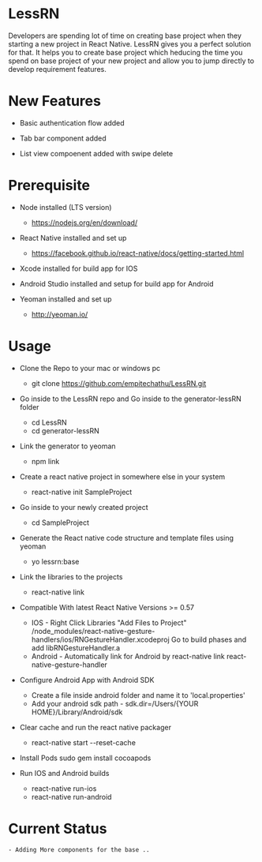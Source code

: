 # LessRN

Developers are spending lot of time on creating base project when they starting a new project in React Native. LessRN gives you a perfect
solution for that. It helps you to create base project which heducing the time you spend on base project of your new project
and allow you to jump directly to develop requirement features.

# New Features

- Basic authentication flow added

- Tab bar component added

- List view compoenent added with swipe delete

# Prerequisite

- Node installed (LTS version)

  - https://nodejs.org/en/download/

- React Native installed and set up

  - https://facebook.github.io/react-native/docs/getting-started.html

- Xcode installed for build app for IOS
- Android Studio installed and setup for build app for Android

- Yeoman installed and set up
  - http://yeoman.io/

# Usage

- Clone the Repo to your mac or windows pc

  - git clone https://github.com/empitechathu/LessRN.git

- Go inside to the LessRN repo and Go inside to the generator-lessRN folder

  - cd LessRN
  - cd generator-lessRN

- Link the generator to yeoman
  - npm link
- Create a react native project in somewhere else in your system
  - react-native init SampleProject
- Go inside to your newly created project
  - cd SampleProject
- Generate the React native code structure and template files using yeoman

  - yo lessrn:base

- Link the libraries to the projects

  - react-native link

- Compatible With latest React Native Versions >= 0.57

  - IOS -
    Right Click Libraries "Add Files to Project"
    /node_modules/react-native-gesture-handlers/ios/RNGestureHandler.xcodeproj
    Go to build phases and add libRNGestureHandler.a
  - Android -
    Automatically link for Android by react-native link react-native-gesture-handler

- Configure Android App with Android SDK

  - Create a file inside android folder and name it to 'local.properties'
  - Add your android sdk path -
    sdk.dir=/Users/{YOUR HOME}/Library/Android/sdk

- Clear cache and run the react native packager

  - react-native start --reset-cache

- Install Pods
  sudo gem install cocoapods

* Run IOS and Android builds

  - react-native run-ios
  - react-native run-android

# Current Status

    - Adding More components for the base ..
